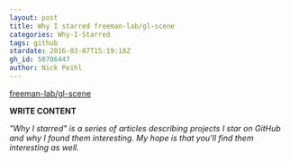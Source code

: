 ```yaml
---
layout: post
title: Why I starred freeman-lab/gl-scene
categories: Why-I-Starred
tags: github
stardate: 2016-03-07T15:19:18Z
gh_id: 50706447
author: Nick Peihl
---
```


[freeman-lab/gl-scene](star.repo.html_url)

**WRITE CONTENT**

*"Why I starred" is a series of articles describing projects I star on GitHub and why I found them interesting. My hope is that you'll find them interesting as well.*

